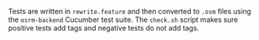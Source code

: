 Tests are written in `rewrite.feature` and then converted to `.osm` files using the `osrm-backend` Cucumber test suite.
The `check.sh` script makes sure positive tests add tags and negative tests do not add tags.
